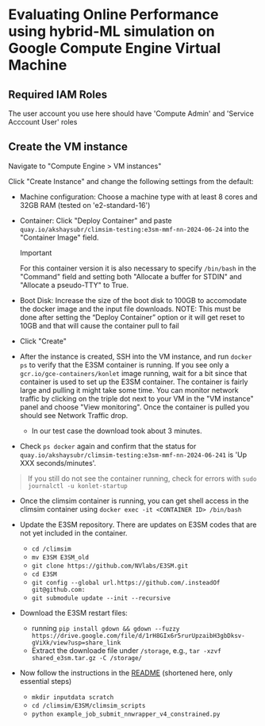 # Evaluating Online Performance using hybrid-ML simulation on Google Compute Engine Virtual Machine

## Required IAM Roles

The user account you use here should have 'Compute Admin' and 'Service Acccount User' roles

## Create the VM instance

Navigate to "Compute Engine > VM instances"

Click "Create Instance" and change the following settings from the default:

- Machine configuration: Choose a machine type with at least 8 cores and 32GB RAM (tested on 'e2-standard-16')
- Container: Click "Deploy Container" and paste `quay.io/akshaysubr/climsim-testing:e3sm-mmf-nn-2024-06-24` into the "Container Image" field. 
    >[!IMPORTANT]
    > For this container version it is also necessary to specify `/bin/bash` in the "Command" field and setting both "Allocate a buffer for STDIN" and "Allocate a pseudo-TTY" to True.

- Boot Disk: Increase the size of the boot disk to 100GB to accomodate the docker image and the input file downloads. NOTE: This must be done after setting the “Deploy Container” option or it will get reset to 10GB and that will cause the container pull to fail
- Click "Create"
- After the instance is created, SSH into the VM instance, and run `docker ps` to verify that the E3SM container is running. If you see only a `gcr.io/gce-containers/konlet` image running, wait for a bit since that container is used to set up the E3SM container. The container is fairly large and pulling it might take some time. You can monitor network traffic by clicking on the triple dot next to your VM in the "VM instance" panel and choose "View monitoring". Once the container is pulled you should see Network Traffic drop.
    - In our test case the download took about 3 minutes.
- Check `ps docker` again and confirm that the status for `quay.io/akshaysubr/climsim-testing:e3sm-mmf-nn-2024-06-241` is 'Up XXX seconds/minutes'.

> If you still do not see the container running, check for errors with `sudo journalctl -u konlet-startup`

- Once the climsim container is running, you can get shell access in the climsim container using `docker exec -it <CONTAINER ID> /bin/bash`
- Update the E3SM repository. There are updates on E3SM codes that are not yet included in the container.
    - `cd /climsim`
    - `mv E3SM E3SM_old`
    - `git clone https://github.com/NVlabs/E3SM.git`
    - `cd E3SM`
    - `git config --global url.https://github.com/.insteadOf git@github.com:`
    - `git submodule update --init --recursive`

- Download the E3SM restart files:
    -  running `pip install gdown && gdown --fuzzy https://drive.google.com/file/d/1rH8GIx6r5rurUpzaibH3gbDksv-gViXk/view?usp=share_link`
    -  Extract the downloade file under `/storage`, e.g., `tar -xzvf shared_e3sm.tar.gz -C /storage/`

- Now follow the instructions in the [README](./README.md) (shortened here, only essential steps)

    - `mkdir inputdata scratch`
    - `cd /climsim/E3SM/climsim_scripts`
    - `python example_job_submit_nnwrapper_v4_constrained.py`
